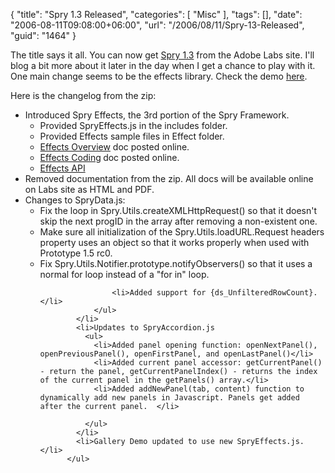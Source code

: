 {
	"title": "Spry 1.3 Released",
	"categories": [
		"Misc"
	],
	"tags": [],
	"date": "2006-08-11T09:08:00+06:00",
	"url": "/2006/08/11/Spry-13-Released",
	"guid": "1464"
}

The title says it all. You can now get <a href="http://labs.adobe.com/technologies/spry/">Spry 1.3</a> from the Adobe Labs site. I'll blog a bit more about it later in the day when I get a chance to play with it. One main change seems to be the effects library. Check the demo <a href="http://labs.adobe.com/technologies/spry/demos/effects/#">here</a>.

Here is the changelog from the zip:
<!--more-->
<ul>
<li>Introduced Spry Effects, the 3rd portion of the Spry Framework.
<ul>
<li>Provided SpryEffects.js in the includes folder.</li>
<li>Provided Effects sample files in Effect folder.   </li>
<li><a href="articles/effects_model/index.htm">Effects Overview</a> doc posted online.</li>
<li><a href="articles/effects_coding/index.html">Effects Coding</a><strong> </strong>doc posted online.  </li>
<li><a href="articles/effects_api/index.html">Effects API </a></li>
</ul>
</li>
            <li>Removed documentation from the zip. All docs will be available online on Labs site as HTML and PDF. </li>
            <li>Changes to SpryData.js:
            	<ul>
            		<li>Fix the loop in Spry.Utils.createXMLHttpRequest() so that it doesn't skip the next progID in the array after removing a non-existent one.</li>
            		<li>Make sure all initialization of the Spry.Utils.loadURL.Request headers property uses an object so that it works properly when used with Prototype 1.5 rc0.   </li>
            		<li>Fix Spry.Utils.Notifier.prototype.notifyObservers() so that it uses a normal for loop instead of a &quot;for in&quot; loop. </li>

            		<li>Added support for {ds_UnfilteredRowCount}. </li>
            	</ul>
            </li>
	        <li>Updates to SpryAccordion.js
	          <ul>
	            <li>Added panel opening function: openNextPanel(), openPreviousPanel(), openFirstPanel, and openLastPanel()</li>
                <li>Added current panel accessor: getCurrentPanel() - return the panel, getCurrentPanelIndex() - returns the index of the current panel in the getPanels() array.</li>
	            <li>Added addNewPanel(tab, content) function to dynamically add new panels in Javascript. Panels get added after the current panel.  </li>

          	  </ul>
	        </li>
        	<li>Gallery Demo updated to use new SpryEffects.js. </li>
		  </ul>
